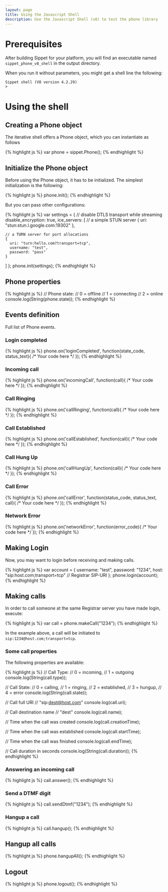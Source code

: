 ```yaml
---
layout: page
title: Using the Javascript Shell
description: Use the Javascript Shell (v8) to test the phone library
---
```


# Prerequisites

After building Sippet for your platform, you will find an executable named
`sippet_phone_v8_shell` in the output directory.

When you run it without parameters, you might get a shell line the following:

    Sippet shell (V8 version 4.2.29)
    > 


# Using the shell

## Creating a Phone object

The iterative shell offers a Phone object, which you can instantiate as follows

{% highlight js %}
var phone = sippet.Phone();
{% endhighlight %}


## Initialize the Phone object

Before using the Phone object, it has to be initialized. The simplest
initialization is the following:

{% highlight js %}
phone.init();
{% endhighlight %}

But you can pass other configurations:

{% highlight js %}
var settings = {
  // disable DTLS transport while streaming
  disable_encryption: true,
  ice_servers: [
    // a simple STUN server
    { uri: "stun:stun.l.google.com:19302" },

    // a TURN server for port allocations
    {
      uri: "turn:hello.com?transport=tcp",
      username: "test",
      password: "pass"
    }
  ]
};
phone.init(settings);
{% endhighlight %}


## Phone properties

{% highlight js %}
// Phone state:
//  0 = offline
//  1 = connecting
//  2 = online
console.log(String(phone.state));
{% endhighlight %}


## Events definition

Full list of Phone events.


### Login completed

{% highlight js %}
phone.on('loginCompleted', function(state_code, status_text){
  /* Your code here */
});
{% endhighlight %}


### Incoming call

{% highlight js %}
phone.on('incomingCall', function(call){
  /* Your code here */
});
{% endhighlight %}


### Call Ringing

{% highlight js %}
phone.on('callRinging', function(call){
  /* Your code here */
});
{% endhighlight %}


### Call Established

{% highlight js %}
phone.on('callEstablished', function(call){
  /* Your code here */
});
{% endhighlight %}


### Call Hung Up

{% highlight js %}
phone.on('callHungUp', function(call){
  /* Your code here */
});
{% endhighlight %}


### Call Error

{% highlight js %}
phone.on('callError', function(status_code, status_text, call){
  /* Your code here */
});
{% endhighlight %}


### Network Error

{% highlight js %}
phone.on('networkError', function(error_code){
  /* Your code here */
});
{% endhighlight %}


## Making Login

Now, you may want to login before receiving and making calls.

{% highlight js %}
var account = {
  username: "test",
  password: "1234",
  host: "sip:host.com;transport=tcp" // Registrar SIP-URI
};
phone.login(account);
{% endhighlight %}


## Making calls

In order to call someone at the same Registrar server you have made login,
execute:

{% highlight js %}
var call = phone.makeCall("1234");
{% endhighlight %}

In the example above, a call will be initiated to
`sip:1234@host.com;transport=tcp`.


### Some call properties

The following properties are available:

{% highlight js %}
// Call Type:
//   0 = incoming,
//   1 = outgoing
console.log(String(call.type));

// Call State:
//   0 = calling,
//   1 = ringing,
//   2 = established,
//   3 = hungup,
//   4 = error
console.log(String(call.state));

// Call full URI
//  "sip:dest@host.com"
console.log(call.uri);

// Call destination name
//  "dest"
console.log(call.name);

// Time when the call was created
console.log(call.creationTime);

// Time when the call was established
console.log(call.startTime);

// Time when the call was finished
console.log(call.endTime);

// Call duration in seconds
console.log(String(call.duration));
{% endhighlight %}


### Answering an incoming call

{% highlight js %}
call.answer();
{% endhighlight %}


### Send a DTMF digit

{% highlight js %}
call.sendDtmf("1234");
{% endhighlight %}


### Hangup a call

{% highlight js %}
call.hangup();
{% endhighlight %}


## Hangup all calls

{% highlight js %}
phone.hangupAll();
{% endhighlight %}

## Logout

{% highlight js %}
phone.logout();
{% endhighlight %}

